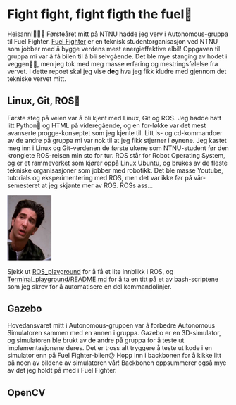 # Fight fight, fight figth the fuel🥊
Heisann!🙋🏻‍♀️
Førsteåret mitt på NTNU hadde jeg verv i Autonomous-gruppa til Fuel Fighter. [Fuel Fighter](https://www.fuelfighter.no/) er en teknisk studentorganisasjon ved NTNU som jobber med å bygge verdens mest energieffektive elbil! Oppgaven til gruppa mi var å få bilen til å bli selvgående. Det ble mye stanging av hodet i veggen😵‍💫, men jeg tok med meg masse erfaring og mestringsfølelse fra vervet. I dette repoet skal jeg vise **deg** hva jeg fikk kludre med gjennom det tekniske vervet mitt. 

## Linux, Git, ROS🚀
Første steg på veien var å bli kjent med Linux, Git og ROS. Jeg hadde hatt litt Python🐍 og HTML på videregående, og en for-løkke var det mest avanserte progge-konseptet som jeg kjente til. Litt ls- og cd-kommandoer av de andre på gruppa mi var nok til at jeg fikk stjerner i øynene. Jeg kastet meg inn i Linux og Git-verdenen de første ukene som NTNU-student før den kronglete ROS-reisen min sto for tur. ROS står for Robot Operating System, og er et rammeverket som kjører oppå Linux Ubuntu, og brukes av de fleste tekniske organisasjoner som jobber med robotikk. Det ble masse Youtube, tutorials og eksperimentering med ROS, men det var ikke før på vår-semesteret at jeg skjønte mer av ROS. ROSs ass...

<img src="README_images/Ross_Geller.png" width="100" title="ROSs">

Sjekk ut [ROS_playground](ROS_playground) for å få et lite innblikk i ROS, og [Terminal_playground/README.md](Terminal_playground/README.md) for å ta en titt på et av bash-scriptene som jeg skrev for å automatisere en del kommandolinjer.

## Gazebo
Hovedansvaret mitt i Autonomous-gruppen var å forbedre Autonomous Simulatoren sammen med en annen i gruppa. Gazebo er en 3D-simulator, og simulatoren ble brukt av de andre på gruppa for å teste ut implementasjonene deres. Det er tross alt tryggere å teste ut kode i en simulator enn på Fuel Fighter-bilen😯 Hopp inn i backbonen for å kikke litt på noen av bildene av simulatoren vår! Backbonen oppsummerer også mye av det jeg holdt på med i Fuel Fighter.

## OpenCV
